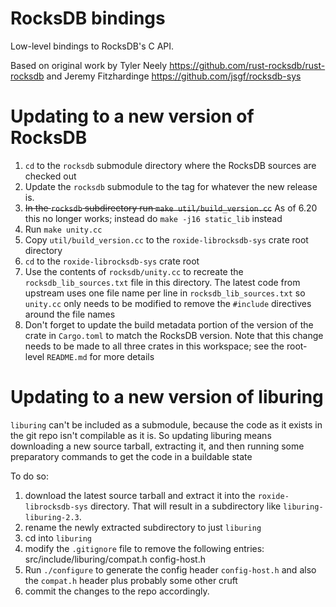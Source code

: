 RocksDB bindings
================

Low-level bindings to RocksDB's C API.

Based on original work by Tyler Neely
https://github.com/rust-rocksdb/rust-rocksdb
and Jeremy Fitzhardinge
https://github.com/jsgf/rocksdb-sys

# Updating to a new version of RocksDB

1. `cd` to the `rocksdb` submodule directory where the RocksDB sources are checked out
  1. Update the `rocksdb` submodule to the tag for whatever the new release is.
  1. ~~In the `rocksdb` subdirectory run `make util/build_version.cc`~~
     As of 6.20 this no longer works; instead do `make -j16 static_lib` instead
  1. Run `make unity.cc`
  1. Copy `util/build_version.cc` to the `roxide-librocksdb-sys` crate root directory
1. `cd` to the `roxide-librocksdb-sys` crate root
  1. Use the contents of `rocksdb/unity.cc` to recreate the `rocksdb_lib_sources.txt` file in this directory.  The latest code
     from upstream uses one file name per line in `rocksdb_lib_sources.txt` so `unity.cc` only needs to be modified to
     remove the `#include` directives around the file names
  1. Don't forget to update the build metadata portion of the version of the crate in `Cargo.toml` to match the RocksDB
     version.  Note that this change needs to be made to all three crates in this workspace; see the root-level
     `README.md` for more details

# Updating to a new version of liburing

`liburing` can't be included as a submodule, because the code as it exists in the git repo isn't compilable as it is.
So updating liburing means downloading a new source tarball, extracting it, and then running some preparatory commands
to get the code in a buildable state

To do so:

1. download the latest source tarball and extract it into the `roxide-librocksdb-sys` directory.  That will result in
   a subdirectory like `liburing-liburing-2.3`.
1. rename the newly extracted subdirectory to just `liburing`
1. cd into `liburing`
1. modify the `.gitignore` file to remove the following entries:
       src/include/liburing/compat.h
       config-host.h
1. Run `./configure` to generate the config header `config-host.h` and also the `compat.h` header plus probably some
   other cruft
1. commit the changes to the repo accordingly.

